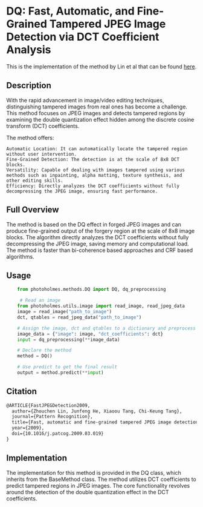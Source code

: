 # DQ: Fast, Automatic, and Fine-Grained Tampered JPEG Image Detection via DCT Coefficient Analysis

This is the implementation of the method by Lin et al that can be found [here](http://mmlab.ie.cuhk.edu.hk/archive/2009/pr09_fast_automatic.pdf).

## Description

With the rapid advancement in image/video editing techniques, distinguishing tampered images from real ones has become a challenge. This method focuses on JPEG images and detects tampered regions by examining the double quantization effect hidden among the discrete cosine transform (DCT) coefficients.

The method offers:

    Automatic Location: It can automatically locate the tampered region without user intervention.
    Fine-Grained Detection: The detection is at the scale of 8x8 DCT blocks.
    Versatility: Capable of dealing with images tampered using various methods such as inpainting, alpha matting, texture synthesis, and other editing skills.
    Efficiency: Directly analyzes the DCT coefficients without fully decompressing the JPEG image, ensuring fast performance.

## Full Overview

The method is based on the DQ effect in forged JPEG images and can produce fine-grained output of the forgery region at the scale of 8x8 image blocks. The algorithm directly analyzes the DCT coefficients without fully decompressing the JPEG image, saving memory and computational load. The method is faster than bi-coherence based approaches and CRF based algorithms.

## Usage

```python
    from photoholmes.methods.DQ import DQ, dq_preprocessing

     # Read an image
    from photoholmes.utils.image import read_image, read_jpeg_data
    image = read_image("path_to_image")
    dct, qtables = read_jpeg_data("path_to_image")

    # Assign the image, dct and qtables to a dictionary and preprocess the image
    image_data = {"image": image, "dct_coefficients": dct}
    input = dq_preprocessing(**image_data)

    # Declare the method
    method = DQ()

    # Use predict to get the final result
    output = method.predict(**input)   
```
## Citation


```tex
@ARTICLE{FastJPEGDetection2009,
  author={Zhouchen Lin, Junfeng He, Xiaoou Tang, Chi-Keung Tang},
  journal={Pattern Recognition},
  title={Fast, automatic and fine-grained tampered JPEG image detection via DCT coefficient analysis},
  year={2009},
  doi={10.1016/j.patcog.2009.03.019}
}
```

## Implementation

The implementation for this method is provided in the DQ class, which inherits from the BaseMethod class. The method utilizes DCT coefficients to predict tampered regions in JPEG images. The core functionality revolves around the detection of the double quantization effect in the DCT coefficients.
